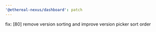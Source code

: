 ```yaml
---
'@ethereal-nexus/dashboard': patch
---
```


fix: [80] remove version sorting and improve version picker sort order
